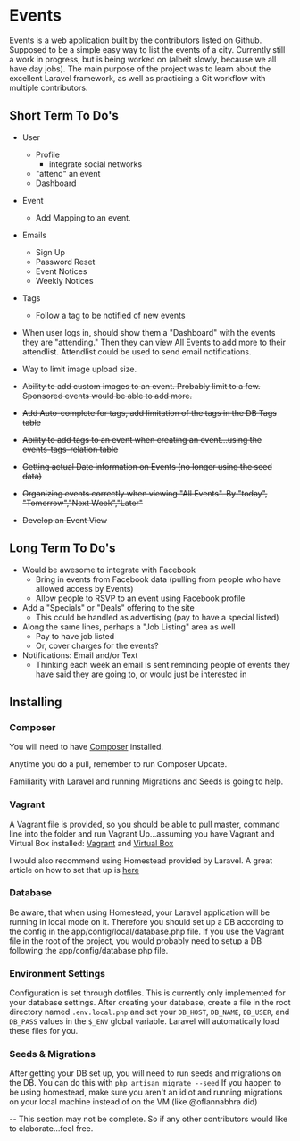 # Events

Events is a web application built by the contributors listed on Github. Supposed to be a simple easy way to list the events of a city. Currently still a work in progress, but is being worked on (albeit slowly, because we all have day jobs). The main purpose of the project was to learn about the excellent Laravel framework, as well as practicing a Git workflow with multiple contributors. 


## Short Term To Do's

* User
    * Profile
        * integrate social networks
    * "attend" an event
    * Dashboard
* Event
    * Add Mapping to an event.
* Emails
    * Sign Up
    * Password Reset
    * Event Notices
    * Weekly Notices
* Tags
    * Follow a tag to be notified of new events
* When user logs in, should show them a "Dashboard" with the events they are "attending." Then they can view All Events to add more to their attendlist. Attendlist could be used to send email notifications.
* Way to limit image upload size.

* ~~Ability to add custom images to an event. Probably limit to a few. Sponsored events would be able to add more.~~
* ~~Add Auto-complete for tags, add limitation of the tags in the DB Tags table~~
* ~~Ability to add tags to an event when creating an event...using the events-tags-relation table~~
* ~~Getting actual Date information on Events (no longer using the seed data)~~
* ~~Organizing events correctly when viewing "All Events". By "today", "Tomorrow","Next Week","Later"~~
* ~~Develop an Event View~~


## Long Term To Do's

* Would be awesome to integrate with Facebook
	* Bring in events from Facebook data (pulling from people who have allowed access by Events)
	* Allow people to RSVP to an event using Facebook profile
* Add a "Specials" or "Deals" offering to the site
	* This could be handled as advertising (pay to have a special listed)
* Along the same lines, perhaps a "Job Listing" area as well
	* Pay to have job listed
	* Or, cover charges for the events?
* Notifications: Email and/or Text
	* Thinking each week an email is sent reminding people of events they have said they are going to, or would just be interested in


## Installing

### Composer
You will need to have [Composer](https://getcomposer.org/) installed. 

Anytime you do a pull, remember to run Composer Update.

Familiarity with Laravel and running Migrations and Seeds is going to help.

### Vagrant
A Vagrant file is provided, so you should be able to pull master, command line into the folder and run Vagrant Up...assuming you have Vagrant and Virtual Box installed: [Vagrant](http://www.vagrantup.com/)  and [Virtual Box](https://www.virtualbox.org/)

I would also recommend using Homestead provided by Laravel. A great article on how to set that up is [here](http://scotch.io/tutorials/php/getting-started-with-laravel-homestead)


### Database
Be aware, that when using Homestead, your Laravel application will be running in local mode on it. Therefore you should set up a DB according to the config in the app/config/local/database.php file. If you use the Vagrant file in the root of the project, you would probably need to setup a DB following the app/config/database.php file.

### Environment Settings
Configuration is set through dotfiles. This is currently only implemented for your database settings. After creating your database, create a file in the root directory named `.env.local.php` and set your `DB_HOST`, `DB_NAME`, `DB_USER`, and `DB_PASS` values in the `$_ENV` global variable. Laravel will automatically load these files for you. 

### Seeds & Migrations
After getting your DB set up, you will need to run seeds and migrations on the DB. You can do this with `php artisan migrate --seed`
If you happen to be using homestead, make sure you aren't an idiot and running migrations on your local machine instead of on the VM (like @oflannabhra did)

-- This section may not be complete. So if any other contributors would like to elaborate...feel free.